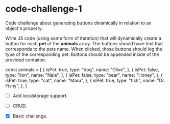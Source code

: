 # code-challenge-1
Code challenge about generating buttons dinamically in relation to an object's property.


 Write JS code (using some form of iteration) that will dynamically
 create a button for each **pet** of the **animals** array. The buttons should
 have text that corresponds to the pets name. When clicked, those buttons
 should log the type of the corresponding pet. Buttons should be appended
 inside of the provided container.

 const animals = [
	{
		isPet: true,
		type: "dog",
		name: "Olive",
	},
	{
		isPet: false,
		type: "lion",
		name: "Nala",
	},
	{
		isPet: false,
		type: "bear",
		name: "Honey",
	},
	{
		isPet: true,
		type: "cat",
		name: "Maru",
	},
	{
		isPet: true,
		type: "fish",
		name: "Dr. Fishy",
	},
]

 - [ ] Add localstorage support.
 - [ ] CRUD.
 - [X] Basic challenge.

